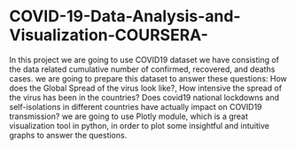 # COVID-19-Data-Analysis-and-Visualization-COURSERA-
In this project we are going to use COVID19 dataset we have consisting of the data related cumulative number of confirmed, recovered, and deaths cases. we are going to prepare this dataset to answer these questions: How does the Global Spread of the virus look like?, How intensive the spread of the virus has been in the countries? Does covid19 national lockdowns and self-isolations in different countries have actually impact on COVID19 transmission? we are going to use Plotly module, which is a great visualization tool in python, in order to plot some insightful and intuitive graphs to answer the questions.
